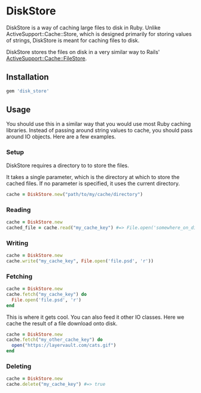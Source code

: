 # DiskStore

DiskStore is a way of caching large files to disk in Ruby. Unlike ActiveSupport::Cache::Store,
which is designed primarily for storing values of strings, DiskStore is meant for
caching files to disk.

DiskStore stores the files on disk in a very similar way to Rails' [ActiveSupport::Cache::FileStore](http://api.rubyonrails.org/classes/ActiveSupport/Cache/FileStore.html).

## Installation

```ruby
gem 'disk_store'
```

## Usage

You should use this in a similar way that you would use most Ruby caching libraries. Instead
of passing around string values to cache, you should pass around IO objects. Here are a few
examples.

### Setup

DiskStore requires a directory to to store the files.

It takes a single parameter, which is the directory at which to store the cached files.
If no parameter is specified, it uses the current directory.

```ruby
cache = DiskStore.new("path/to/my/cache/directory")
```

### Reading

```ruby
cache = DiskStore.new
cached_file = cache.read("my_cache_key") #=> File.open('somewhere_on_disk')
```

### Writing

```ruby
cache = DiskStore.new
cache.write("my_cache_key", File.open('file.psd', 'r'))
```

### Fetching

```ruby
cache = DiskStore.new
cache.fetch("my_cache_key") do
  File.open('file.psd', 'r')
end
```

This is where it gets cool. You can also feed it other IO classes.
Here we cache the result of a file download onto disk.

```ruby
cache = DiskStore.new
cache.fetch("my_other_cache_key") do
  open("https://layervault.com/cats.gif")
end
```

### Deleting

```ruby
cache = DiskStore.new
cache.delete("my_cache_key") #=> true
```
